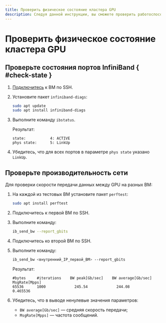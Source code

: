 ```yaml
---
title: Проверить физическое состояние кластера GPU
description: Следуя данной инструкции, вы сможете проверить работоспособность InfiniBand-соединений между GPU в кластере.
---
```


# Проверить физическое состояние кластера GPU


## Проверьте состояния портов InfiniBand { #check-state }

1. [Подключитесь](../../../compute/operations/vm-connect/ssh.md) к ВМ по SSH.
1. Установите пакет `infiniband-diags`:

   ```bash
   sudo apt update
   sudo apt install infiniband-diags
   ```

1. Выполните команду `ibstatus`.

   Результат:

   ```text
   state:           4: ACTIVE
   phys state:      5: LinkUp
   ```

1. Убедитесь, что для всех портов в параметре `phys state` указано `LinkUp`.

## Проверьте производительность сети

Для проверки скорости передачи данных между GPU на разных ВМ:

1. На каждой из тестовых ВМ установите пакет `perftest`:

   ```bash
   sudo apt install perftest
   ```

1. Подключитесь к первой ВМ по SSH.
1. Выполните команду:

   ```bash
   ib_send_bw --report_gbits
   ```

1. Подключитесь ко второй ВМ по SSH.
1. Выполните команду:

   ```bash
   ib_send_bw <внутренний_IP_первой_ВМ> --report_gbits
   ```

   Результат:
   
   ```text
   #bytes     #iterations    BW peak[Gb/sec]    BW average[Gb/sec]   MsgRate[Mpps]
   65536      1000             245.54             244.08             0.465536
   ```

1. Убедитесь, что в выводе ненулевые значения параметров:
   * `BW average[Gb/sec]` — средняя скорость передачи;
   * `MsgRate[Mpps]` — частота сообщений.
